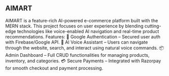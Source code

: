 ## AIMART 
AIMART is a feature-rich AI-powered e-commerce platform built with the MERN stack. This project focuses on user experience by blending cutting-edge technologies like voice-enabled AI navigation and real-time product recommendations.
Features:
🔐 Google Authentication – Secured user auth with Firebase/Google API.
🧠 AI Voice Assistant – Users can navigate through the website, search, and interact using natural voice commands.
📦 Admin Dashboard – Full CRUD functionalities for managing products, inventory, and categories.
💳 Secure Payments – Integrated with Razorpay for smooth checkout and payment processing.
